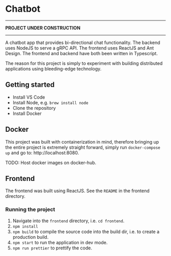 # Chatbot

---

**PROJECT UNDER CONSTRUCTION**

---

A chatbot app that provides bi-directional chat functionality. The backend uses NodeJS to serve a gRPC API. The frontend uses ReactJS and Ant Design. The frontend and backend have both been written in Typescript.

The reason for this project is simply to experiment with building distributed applications using bleeding-edge technology.

## Getting started

- Install VS Code
- Install Node, e.g. `brew install node`
- Clone the repository
- Install Docker

## Docker

This project was built with containerization in mind, therefore bringing up the entire project is extremely straight forward, simply run `docker-compose up` and go to: http://localhost:8080.

TODO: Host docker images on docker-hub.

## Frontend

The frontend was built using ReactJS. See the `README` in the frontend directory.

### Running the project

1. Navigate into the `frontend` directory, i.e. `cd frontend`.
2. `npm install`
3. `npm build` to compile the source code into the build dir, i.e. to create a production build.
4. `npm start` to run the application in dev mode.
5. `npm run prettier` to prettify the code.
